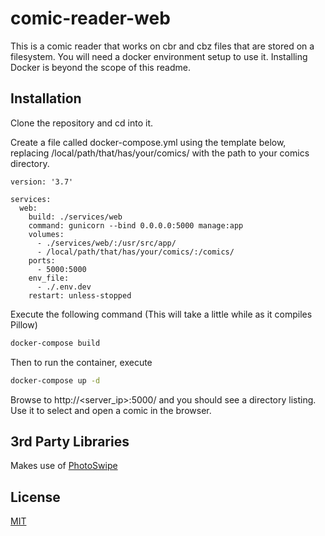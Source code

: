 # comic-reader-web

This is a comic reader that works on cbr and cbz files that are stored on a filesystem.
You will need a docker environment setup to use it. Installing Docker is beyond the scope of this readme.

## Installation

Clone the repository and cd into it.

Create a file called docker-compose.yml using the template below, replacing /local/path/that/has/your/comics/ with the path to your comics directory.

```
version: '3.7'

services:
  web:
    build: ./services/web
    command: gunicorn --bind 0.0.0.0:5000 manage:app
    volumes:
      - ./services/web/:/usr/src/app/
      - /local/path/that/has/your/comics/:/comics/
    ports:
      - 5000:5000
    env_file:
      - ./.env.dev
    restart: unless-stopped

```

Execute the following command (This will take a little while as it compiles Pillow)
```bash
docker-compose build
```

Then to run the container, execute
```bash
docker-compose up -d
```

Browse to http://<server_ip>:5000/ and you should see a directory listing. Use it to select and open a comic in the browser.


## 3rd Party Libraries
Makes use of [PhotoSwipe](https://github.com/dimsemenov/PhotoSwipe)


## License
[MIT](https://choosealicense.com/licenses/mit/)
